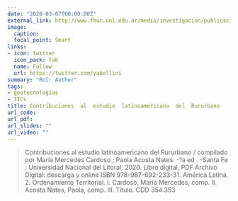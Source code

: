 ```yaml
---
date: "2020-03-07T00:00:00Z"
external_link: http://www.fhuc.unl.edu.ar/media/investigacion/publicaciones/GEOGRAFIA/2020%20Contribuciones%20al%20estudio%20del%20rururbano.pdf
image:
  caption: 
  focal_point: Smart
links:
- icon: twitter
  icon_pack: fab
  name: Follow
  url: https://twitter.com/yabellini
summary: "Rol: Author"
tags:
- geotecnologías
- TICs
title: Contribuciones  al  estudio  latinoamericano  del  Rururbano
url_code: 
url_pdf: 
url_slides: ""
url_video: ""
---
```



> Contribuciones  al  estudio  latinoamericano  del  Rururbano  /  compilado  por  María Mercedes Cardoso ; Paola  Acosta  Nates. -1a  ed . -Santa  Fe : Universidad Nacional del Litoral, 2020. Libro digital, PDF Archivo Digital: descarga y online ISBN 978-987-692-233-31. América Latina. 2. Ordenamiento Territorial. I. Cardoso, María Mercedes, comp. II. Acosta Nates, Paola, comp. III. Título. CDD 354.353

